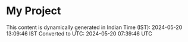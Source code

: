 # My Project

This content is dynamically generated in Indian Time (IST): 2024-05-20 13:09:46 IST
Converted to UTC: 2024-05-20 07:39:46 UTC
